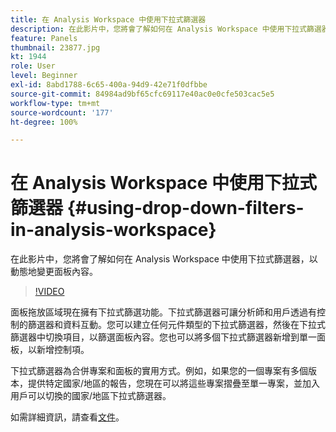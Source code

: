 ```yaml
---
title: 在 Analysis Workspace 中使用下拉式篩選器
description: 在此影片中，您將會了解如何在 Analysis Workspace 中使用下拉式篩選器，以動態地變更面板內容。
feature: Panels
thumbnail: 23877.jpg
kt: 1944
role: User
level: Beginner
exl-id: 8abd1788-6c65-400a-94d9-42e71f0dfbbe
source-git-commit: 84984ad9bf65cfc69117e40ac0e0cfe503cac5e5
workflow-type: tm+mt
source-wordcount: '177'
ht-degree: 100%

---
```


# 在 Analysis Workspace 中使用下拉式篩選器 {#using-drop-down-filters-in-analysis-workspace}

在此影片中，您將會了解如何在 Analysis Workspace 中使用下拉式篩選器，以動態地變更面板內容。

>[!VIDEO](https://video.tv.adobe.com/v/23877/?quality=12&learn=on)

面板拖放區域現在擁有下拉式篩選功能。下拉式篩選器可讓分析師和用戶透過有控制的篩選器和資料互動。您可以建立任何元件類型的下拉式篩選器，然後在下拉式篩選器中切換項目，以篩選面板內容。您也可以將多個下拉式篩選器新增到單一面板，以新增控制項。

下拉式篩選器為合併專案和面板的實用方式。例如，如果您的一個專案有多個版本，提供特定國家/地區的報告，您現在可以將這些專案摺疊至單一專案，並加入用戶可以切換的國家/地區下拉式篩選器。

如需詳細資訊，請查看[文件](https://experienceleague.adobe.com/docs/analytics/analyze/analysis-workspace/panels/panels.html?lang=en)。
